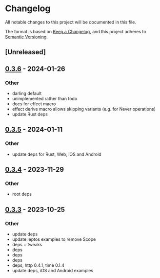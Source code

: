 # Changelog
All notable changes to this project will be documented in this file.

The format is based on [Keep a Changelog](https://keepachangelog.com/en/1.0.0/),
and this project adheres to [Semantic Versioning](https://semver.org/spec/v2.0.0.html).

## [Unreleased]

## [0.3.6](https://github.com/redbadger/crux/compare/crux_macros-v0.3.5...crux_macros-v0.3.6) - 2024-01-26

### Other
- darling default
- unimplemented rather than todo
- docs for effect macro
- effect derive macro allows skipping  variants (e.g. for Never operations)
- update Rust deps

## [0.3.5](https://github.com/redbadger/crux/compare/crux_macros-v0.3.4...crux_macros-v0.3.5) - 2024-01-11

### Other
- update deps for Rust, Web, iOS and Android

## [0.3.4](https://github.com/redbadger/crux/compare/crux_macros-v0.3.3...crux_macros-v0.3.4) - 2023-11-29

### Other
- root deps

## [0.3.3](https://github.com/redbadger/crux/compare/crux_macros-v0.3.2...crux_macros-v0.3.3) - 2023-10-25

### Other
- update deps
- update leptos examples to remove Scope
- deps + tweaks
- deps
- deps
- deps
- deps, http 0.4.1, time 0.1.4
- update deps, iOS and Android examples
